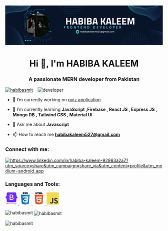 ![LOGO](https://github.com/habibasmit/habibasmit/blob/main/Navy%20Blue%20Geometric%20Technology%20LinkedIn%20Banner.png)
<h1 align="center">Hi 👋, I'm HABIBA KALEEM</h1>
<h3 align="center">A passionate MERN developer from Pakistan</h3>
<img align="right" alt="developer" width="400" src="https://sysdig.com/wp-content/uploads/BlogImages-DevelopersFatige-featured-v3.gif" />
<p align="left"> <a href="https://github.com/ryo-ma/github-profile-trophy"><img src="https://github-profile-trophy.vercel.app/?username=habibasmit" alt="habibasmit" /></a> </p>

- 🔭 I’m currently working on [quiz application](https://quizapplicationjavascript000000000000.netlify.app/)

- 🌱 I’m currently learning **JavaScript ,Firebase , React JS , Express JS , Mongo DB , Tailwind CSS , Material UI**

- 💬 Ask me about **Javascript**

- 📫 How to reach me **habibakaleem527@gmail.com**

<h3 align="left">Connect with me:</h3>
<p align="left">
<a href="https://linkedin.com/in/https://www.linkedin.com/in/habiba-kaleem-92983a2a7?utm_source=share&utm_campaign=share_via&utm_content=profile&utm_medium=android_app" target="blank"><img align="center" src="https://raw.githubusercontent.com/rahuldkjain/github-profile-readme-generator/master/src/images/icons/Social/linked-in-alt.svg" alt="https://www.linkedin.com/in/habiba-kaleem-92983a2a7?utm_source=share&utm_campaign=share_via&utm_content=profile&utm_medium=android_app" height="30" width="40" /></a>
</p>

<h3 align="left">Languages and Tools:</h3>
<p align="left"> <a href="https://getbootstrap.com" target="_blank" rel="noreferrer"> <img src="https://raw.githubusercontent.com/devicons/devicon/master/icons/bootstrap/bootstrap-plain-wordmark.svg" alt="bootstrap" width="40" height="40"/> </a> <a href="https://www.w3schools.com/css/" target="_blank" rel="noreferrer"> <img src="https://raw.githubusercontent.com/devicons/devicon/master/icons/css3/css3-original-wordmark.svg" alt="css3" width="40" height="40"/> </a> <a href="https://www.w3.org/html/" target="_blank" rel="noreferrer"> <img src="https://raw.githubusercontent.com/devicons/devicon/master/icons/html5/html5-original-wordmark.svg" alt="html5" width="40" height="40"/> </a> <a href="https://developer.mozilla.org/en-US/docs/Web/JavaScript" target="_blank" rel="noreferrer"> <img src="https://raw.githubusercontent.com/devicons/devicon/master/icons/javascript/javascript-original.svg" alt="javascript" width="40" height="40"/> </a> </p>

<p><img align="left" src="https://github-readme-stats.vercel.app/api/top-langs?username=habibasmit&show_icons=true&locale=en&layout=compact" alt="habibasmit" /></p>

<p>&nbsp;<img align="center" src="https://github-readme-stats.vercel.app/api?username=habibasmit&show_icons=true&locale=en" alt="habibasmit" /></p>

<p><img align="center" src="https://github-readme-streak-stats.herokuapp.com/?user=habibasmit&" alt="habibasmit" /></p>

